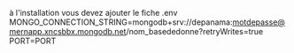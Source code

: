 à l'installation vous devez ajouter le fiche .env 
MONGO_CONNECTION_STRING=mongodb+srv://depanama:motdepasse@mernapp.xncsbbx.mongodb.net/nom_basededonne?retryWrites=true
PORT=PORT